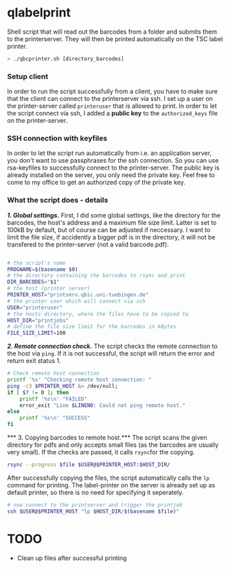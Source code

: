 # qlabelprint
Shell script that will read out the barcodes from a folder and submits them to the printerserver. They will then be printed automatically on the TSC label printer.

```bash
> ./qbcprinter.sh [directory_barcodes]
```


### Setup client
In order to run the script successfully from a client, you have to make sure that the client can connect to the printerserver via ssh. I set up a user on the printer-server called `printeruser` that is allowed to print. In order to let the script connect via ssh, I added a **public key** to the `authorized_keys` file on the printer-server.


### SSH connection with keyfiles
In order to let the script run automatically from i.e. an application server, you don't want to use passphrases for the ssh connection. So you can use rsa-keyfiles to successfully connect to the printer-server. The public key is already installed on the server, you only need the private key. Feel free to come to my office to get an authorized copy of the private key.


### What the script does - details

***1. Global settings.*** First, I did some global settings, like the directory for the barcodes, the host's address and a maximum file size limit. Latter is set to 100kB by default, but of course can be adjusted if neccessary. I want to limit the file size, if accidently a bigger pdf is in the directory, it will not be transfered to the printer-server (not a valid barcode.pdf).

```bash

# the script's name
PROGNAME=$(basename $0)
# the directory containing the barcodes to rsync and print
DIR_BARCODES="$1"
# the host (printer server)
PRINTER_HOST="printserv.qbic.uni-tuebingen.de"
# the printer user which will connect via ssh
USER="printeruser"
# the hosts directory, where the files have to be copied to
HOST_DIR="printjobs"
# define the file size limit for the barcodes in kBytes
FILE_SIZE_LIMIT=100

```

***2. Remote connection check.*** The script checks the remote connection to the host via `ping`. If it is not successful, the script will return the error and return exit status 1. 

```bash
# Check remote host connection
printf '%s' "Checking remote host connection: "
ping -c3 $PRINTER_HOST &> /dev/null;
if [ $? != 0 ]; then
	printf '%s\n' "FAILED"
	error_exit "Line $LINENO: Could not ping remote host."
else
	printf '%s\n' "SUCCESS"
fi
```

*** 3. Copying barcodes to remote host.*** The script scans the given directory for pdfs and only accepts small files (as the barcodes are usually very small). If the checks are passed, it calls `rsync`for the copying.

```bash
rsync --progress $file $USER@$PRINTER_HOST:$HOST_DIR/
```

After successfully copying the files, the script automatically calls the `lp` command for printing. The label-printer on the server is already set up as default printer, so there is no need for specifying it seperately.

```bash
# now connect to the printserver and trigger the printjob
ssh $USER@$PRINTER_HOST "lp $HOST_DIR/$(basename $file)"
```

# TODO

* Clean up files after successful printing


